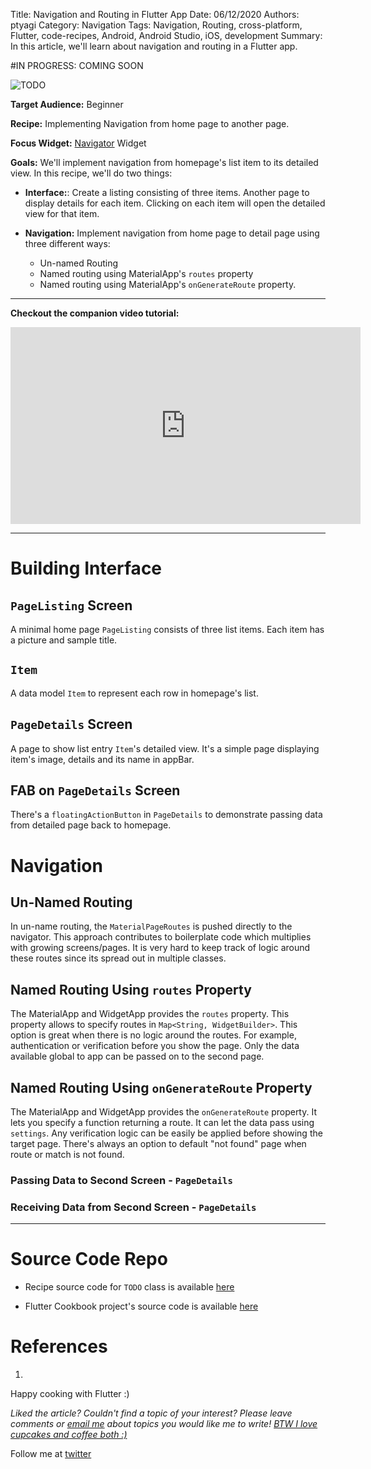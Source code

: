 Title: Navigation and Routing in Flutter App
Date: 06/12/2020
Authors: ptyagi
Category: Navigation
Tags: Navigation, Routing, cross-platform, Flutter, code-recipes, Android, Android Studio, iOS, development
Summary: In this article, we'll learn about navigation and routing in a Flutter app.

#IN PROGRESS: COMING SOON

![TODO]({attach}../../images/flutter/TODO.jpg)

**Target Audience:** Beginner

**Recipe:** Implementing Navigation from home page to another page.

**Focus Widget:** [Navigator](https://api.flutter.dev/flutter/widgets/Navigator-class.html) Widget

**Goals:** We'll implement navigation from homepage's list item to its detailed view. In this recipe, we'll do two things:

* **Interface:**: Create a listing consisting of three items. Another page to display details for each item. Clicking on each item will open the detailed view for that item.

* **Navigation:** Implement navigation from home page to detail page using three different ways:
  - Un-named Routing
  - Named routing using MaterialApp's `routes` property
  - Named routing using MaterialApp's `onGenerateRoute` property.

---

**Checkout the companion video tutorial:**
<iframe width="560" height="315" src="https://www.youtube.com/embed/TODO" frameborder="0" allow="accelerometer; autoplay; encrypted-media; gyroscope; picture-in-picture" allowfullscreen></iframe>

---

# Building Interface

## `PageListing` Screen

A minimal home page `PageListing` consists of three list items. Each item has a picture and sample title.

## `Item`

A data model `Item` to represent each row in homepage's list.

## `PageDetails` Screen

A page to show list entry `Item`'s detailed view. It's a simple page displaying item's image, details and its name in appBar.

## FAB on `PageDetails` Screen

There's a `floatingActionButton` in `PageDetails` to demonstrate passing data from detailed page back to homepage.

# Navigation

## Un-Named Routing

In un-name routing, the `MaterialPageRoutes` is pushed directly to the navigator. This approach contributes to boilerplate code which multiplies with growing screens/pages. It is very hard to keep track of logic around these routes since its spread out in multiple classes.

## Named Routing Using `routes` Property

The MaterialApp and WidgetApp provides the `routes` property. This property allows to specify routes in `Map<String, WidgetBuilder>`.
This option is great when there is no logic around the routes. For example, authentication or verification before you show the page. Only the data available global to app can be passed on to the second page.

## Named Routing Using `onGenerateRoute` Property

The MaterialApp and WidgetApp provides the `onGenerateRoute` property. It lets you specify a function returning a route. It can let the data pass using `settings`. Any verification logic can be easily be applied before showing the target page. There's always an option to default "not found" page when route or match is not found.


### Passing Data to Second Screen - `PageDetails`



### Receiving Data from Second Screen - `PageDetails`

---

# Source Code Repo

* Recipe source code for `TODO` class is available [here]()

* Flutter Cookbook project's source code is available [here](https://github.com/ptyagicodecamp/flutter_cookbook/tree/widgets/flutter_widgets/)


# References
1.

Happy cooking with Flutter :)

_Liked the article?
Couldn't find a topic of your interest? Please leave comments or [email me](mailto:ptyagicodecamp@gmail.com) about topics you would like me to write!
[BTW I love cupcakes and coffee both :)](https://www.paypal.me/pritya)_

Follow me at [twitter](https://twitter.com/ptyagi13)
